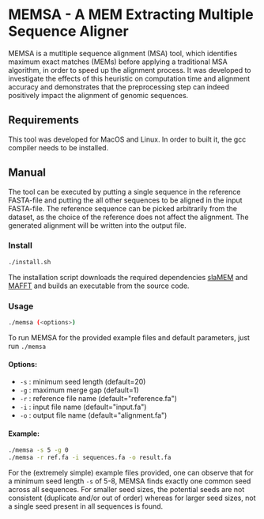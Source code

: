 # MEMSA - A MEM Extracting Multiple Sequence Aligner

MEMSA is a mutltiple sequence alignment (MSA) tool, which identifies maximum exact matches (MEMs) before applying a traditional MSA algorithm, in order to speed up the alignment process. It was developed to investigate the effects of this heuristic on computation time and alignment accuracy and demonstrates that the preprocessing step can indeed positively impact the alignment of genomic sequences.

## Requirements

This tool was developed for MacOS and Linux.
In order to built it, the gcc compiler needs to be installed.

## Manual

The tool can be executed by putting a single sequence in the reference FASTA-file and putting the all other sequences to be aligned in the input FASTA-file. The reference sequence can be picked arbitrarily from the dataset, as the choice of the reference does not affect the alignment. The generated alignment will be written into the output file.

### Install
```bash
./install.sh
```

The installation script downloads the required dependencies [slaMEM](https://github.com/fjdf/slaMEM) and [MAFFT](https://mafft.cbrc.jp/alignment/software/) and builds an executable from the source code.

### Usage
```bash
./memsa (<options>)
```

To run MEMSA for the provided example files and default parameters, just run `./memsa`

#### Options:
- `-s`   : minimum seed length (default=20)
- `-g`   : maximum merge gap (default=1)
- `-r`   : reference file name (default="reference.fa")
- `-i`   : input file name (default="input.fa")
- `-o`   : output file name (default="alignment.fa")

#### Example:
```bash
./memsa -s 5 -g 0
./memsa -r ref.fa -i sequences.fa -o result.fa
```

For the (extremely simple) example files provided, one can observe that for a minimum seed length `-s` of 5-8, MEMSA finds exactly one common seed across all sequences. For smaller seed sizes, the potential seeds are not consistent (duplicate and/or out of order) whereas for larger seed sizes, not a single seed present in all sequences is found.
